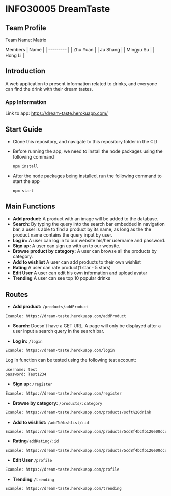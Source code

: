 # INFO30005 DreamTaste

## Team Profile

Team Name: Matrix

Members
| Name |
| --------- |
| Zhu Yuan |
| Ju Shang |
| Mingyu Su |
| Hong Li |

## Introduction

A web application to present information related to drinks, and everyone can find the drink with their dream tastes.

### App Information

Link to app: <https://dream-taste.herokuapp.com/>

## Start Guide

- Clone this repository, and navigate to this repository folder in the CLI

- Before running the app, we need to install the node packages using the following command

  ```zsh
  npm install
  ```

- After the node packages being installed, run the following command to start the app

  ```zsh
  npm start
  ```

## Main Functions

- **Add product:** A product with an image will be added to the database.
- **Search:** By typing the query into the search bar embedded in navigation bar, a user is able to find a product by its name, as long as the the product name contains the query input by user.
- **Log in:** A user can log in to our website his/her username and password.
- **Sign up:** A user can sign up with an to our website.
- **Browse product by category:** A user can browse all the products by category.
- **Add to wishlist** A user can add products to their own wishlist
- **Rating** A user can rate product(1 star - 5 stars)
- **Edit User** A user can edit his own information and upload avatar
- **Trending** A user can see top 10 popular drinks

## Routes

- **Add product:** `/products/addProduct`

```txt
Example: https://dream-taste.herokuapp.com/addProduct
```

- **Search:** Doesn't have a GET URL. A page will only be displayed after a user input a search query in the search bar.

- **Log in:** `/login`

```txt
Example: https://dream-taste.herokuapp.com/login
```

Log in function can be tested using the following test account:

```txt
username: test
password: Test1234
```

- **Sign up:** `/register`

```txt
Example: https://dream-taste.herokuapp.com/register
```

- **Browse by category:** `/products/:category`

```txt
Example: https://dream-taste.herokuapp.com/products/soft%20drink
```

- **Add to wishlist:** `/addToWishlist/:id`

```txt
Example: https://dream-taste.herokuapp.com/products/5cd8f4bcfb120e00ccce1c76
```

- **Rating**`/addRating/:id`

```txt
Example: https://dream-taste.herokuapp.com/products/5cd8f4bcfb120e00ccce1c76
```

- **Edit User** `/profile`

```txt
Example: https://dream-taste.herokuapp.com/profile
```

- **Trending** `/trending`

```txt
Example: https://dream-taste.herokuapp.com/trending
```
